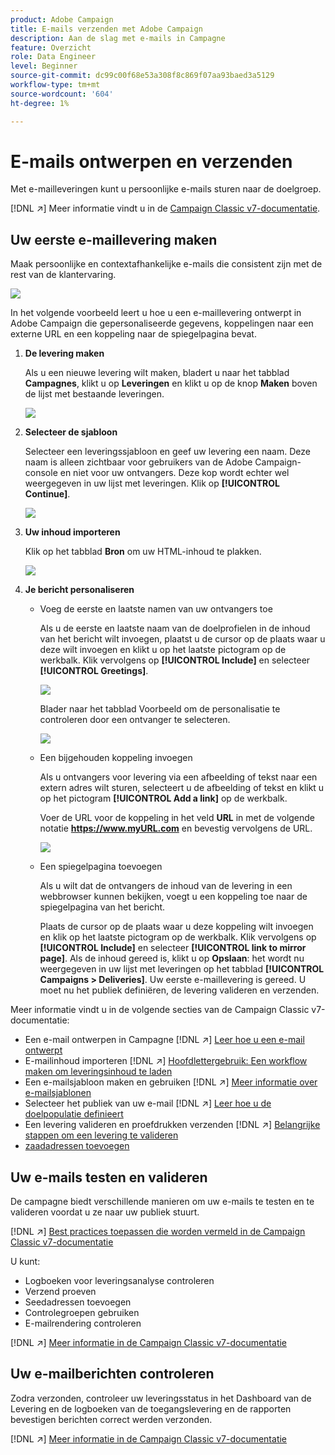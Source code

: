 ```yaml
---
product: Adobe Campaign
title: E-mails verzenden met Adobe Campaign
description: Aan de slag met e-mails in Campagne
feature: Overzicht
role: Data Engineer
level: Beginner
source-git-commit: dc99c00f68e53a308f8c869f07aa93baed3a5129
workflow-type: tm+mt
source-wordcount: '604'
ht-degree: 1%

---
```


# E-mails ontwerpen en verzenden

Met e-mailleveringen kunt u persoonlijke e-mails sturen naar de doelgroep.

[!DNL :arrow_upper_right:] Meer informatie vindt u in de  [Campaign Classic v7-documentatie](https://experienceleague.adobe.com/docs/campaign-classic/using/sending-messages/sending-emails/about-email-channel.html).

## Uw eerste e-maillevering maken

Maak persoonlijke en contextafhankelijke e-mails die consistent zijn met de rest van de klantervaring.

![](assets/new-email-content.png)


In het volgende voorbeeld leert u hoe u een e-maillevering ontwerpt in Adobe Campaign die gepersonaliseerde gegevens, koppelingen naar een externe URL en een koppeling naar de spiegelpagina bevat.

1. **De levering maken**

   Als u een nieuwe levering wilt maken, bladert u naar het tabblad **Campagnes**, klikt u op **Leveringen** en klikt u op de knop **Maken** boven de lijst met bestaande leveringen.

   ![](assets/delivery_step_1.png)

1. **Selecteer de sjabloon**

   Selecteer een leveringssjabloon en geef uw levering een naam. Deze naam is alleen zichtbaar voor gebruikers van de Adobe Campaign-console en niet voor uw ontvangers. Deze kop wordt echter wel weergegeven in uw lijst met leveringen. Klik op **[!UICONTROL Continue]**.

   ![](assets/dce_delivery_model.png)

1. **Uw inhoud importeren**

   Klik op het tabblad **Bron** om uw HTML-inhoud te plakken.

   ![](assets/paste-content.png)


1. **Je bericht personaliseren**


   * Voeg de eerste en laatste namen van uw ontvangers toe

      Als u de eerste en laatste naam van de doelprofielen in de inhoud van het bericht wilt invoegen, plaatst u de cursor op de plaats waar u deze wilt invoegen en klikt u op het laatste pictogram op de werkbalk. Klik vervolgens op **[!UICONTROL Include]** en selecteer **[!UICONTROL Greetings]**.

      ![](assets/include-greetings.png)

      Blader naar het tabblad Voorbeeld om de personalisatie te controleren door een ontvanger te selecteren.

      ![](assets/perso-check.png)

   * Een bijgehouden koppeling invoegen

      Als u ontvangers voor levering via een afbeelding of tekst naar een extern adres wilt sturen, selecteert u de afbeelding of tekst en klikt u op het pictogram **[!UICONTROL Add a link]** op de werkbalk.

      Voer de URL voor de koppeling in het veld **URL** in met de volgende notatie **https://www.myURL.com** en bevestig vervolgens de URL.

      ![](assets/add-a-link.png)

   * Een spiegelpagina toevoegen

      Als u wilt dat de ontvangers de inhoud van de levering in een webbrowser kunnen bekijken, voegt u een koppeling toe naar de spiegelpagina van het bericht.

      Plaats de cursor op de plaats waar u deze koppeling wilt invoegen en klik op het laatste pictogram op de werkbalk. Klik vervolgens op **[!UICONTROL Include]** en selecteer **[!UICONTROL link to mirror page]**.
   Als de inhoud gereed is, klikt u op **Opslaan**: het wordt nu weergegeven in uw lijst met leveringen op het tabblad **[!UICONTROL Campaigns > Deliveries]**. Uw eerste e-maillevering is gereed. U moet nu het publiek definiëren, de levering valideren en verzenden.


Meer informatie vindt u in de volgende secties van de Campaign Classic v7-documentatie:

* Een e-mail ontwerpen in Campagne
   [!DNL :arrow_upper_right:] [Leer hoe u een e-mail ontwerpt](https://experienceleague.adobe.com/docs/campaign-classic/using/sending-messages/sending-emails/defining-the-email-content.html)
* E-mailinhoud importeren
   [!DNL :arrow_upper_right:] [Hoofdlettergebruik: Een workflow maken om leveringsinhoud te laden](https://experienceleague.adobe.com/docs/campaign-classic/using/automating-with-workflows/use-cases/deliveries/loading-delivery-content.html)
* Een e-mailsjabloon maken en gebruiken
   [!DNL :arrow_upper_right:] [Meer informatie over e-mailsjablonen](https://experienceleague.adobe.com/docs/campaign-classic/using/sending-messages/using-delivery-templates/about-templates.html)
* Selecteer het publiek van uw e-mail
   [!DNL :arrow_upper_right:] [Leer hoe u de doelpopulatie definieert](https://experienceleague.adobe.com/docs/campaign-classic/using/sending-messages/key-steps-when-creating-a-delivery/steps-defining-the-target-population.html)
* Een levering valideren en proefdrukken verzenden
   [!DNL :arrow_upper_right:] [Belangrijke stappen om een levering te valideren](https://experienceleague.adobe.com/docs/campaign-classic/using/sending-messages/key-steps-when-creating-a-delivery/steps-validating-the-delivery.html)
* [zaadadressen toevoegen](https://experienceleague.adobe.com/docs/campaign-classic/using/sending-messages/using-seed-addresses/about-seed-addresses.html)

## Uw e-mails testen en valideren

De campagne biedt verschillende manieren om uw e-mails te testen en te valideren voordat u ze naar uw publiek stuurt.

[!DNL :arrow_upper_right:] [Best practices toepassen die worden vermeld in de Campaign Classic v7-documentatie](https://experienceleague.adobe.com/docs/campaign-classic/using/sending-messages/key-steps-when-creating-a-delivery/delivery-bestpractices/check-before-sending.html)

U kunt:

* Logboeken voor leveringsanalyse controleren
* Verzend proeven
* Seedadressen toevoegen
* Controlegroepen gebruiken
* E-mailrendering controleren

[!DNL :arrow_upper_right:] [Meer informatie in de Campaign Classic v7-documentatie](https://experienceleague.adobe.com/docs/campaign-classic/using/sending-messages/key-steps-when-creating-a-delivery/steps-validating-the-delivery.html)

## Uw e-mailberichten controleren

Zodra verzonden, controleer uw leveringsstatus in het Dashboard van de Levering en de logboeken van de toegangslevering en de rapporten bevestigen berichten correct werden verzonden.

[!DNL :arrow_upper_right:] [Meer informatie in de Campaign Classic v7-documentatie](https://experienceleague.adobe.com/docs/campaign-classic/using/sending-messages/key-steps-when-creating-a-delivery/delivery-bestpractices/track-and-monitor.html)

